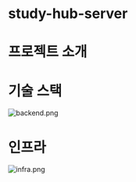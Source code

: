 # study-hub-server


# 프로젝트 소개

# 기술 스택

![backend.png](..%2Fbackend.png)

# 인프라
![infra.png](..%2Finfra.png)